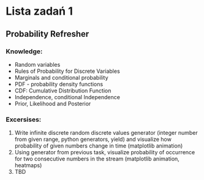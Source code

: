# Lista zadań 1
## Probability Refresher

### Knowledge:
-  Random variables
-  Rules of Probability for Discrete Variables
-  Marginals and conditional probability
-  PDF - probability density functions
-  CDF: Cumulative Distribution Function
-  Independence, conditional Independence
-  Prior, Likelihood and Posterior

### Excersises:

1.  Write infinite discrete random discrete values generator (integer number from given range, python generators, yield) and visualize how probability of given numbers change in time (matplotlib animation)
2.  Using generator from previous task, visualize probability of occurrence for two consecutive numbers in the stream (matplotlib animation, heatmaps) 
3. TBD

